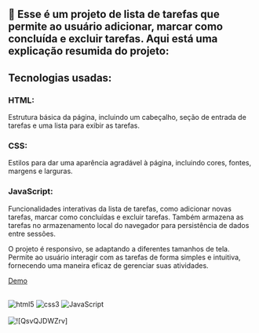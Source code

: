 ## 📝 Esse é um projeto de lista de tarefas que permite ao usuário adicionar, marcar como concluída e excluir tarefas. Aqui está uma explicação resumida do projeto:

## Tecnologias usadas:

### HTML:
Estrutura básica da página, incluindo um cabeçalho, seção de entrada de tarefas e uma lista para exibir as tarefas.

### CSS: 
Estilos para dar uma aparência agradável à página, incluindo cores, fontes, margens e larguras.

### JavaScript: 
Funcionalidades interativas da lista de tarefas, como adicionar novas tarefas, marcar como concluídas e excluir tarefas. 
Também armazena as tarefas no armazenamento local do navegador para persistência de dados entre sessões.

O projeto é responsivo, se adaptando a diferentes tamanhos de tela. Permite ao usuário interagir com as tarefas de forma simples e intuitiva, fornecendo uma maneira eficaz de gerenciar suas atividades.

[Demo](https://lista-de-tarefas-ten-rho.vercel.app/)

<div style="display: inline_block"><br/>
<img alt="html5" src="https://img.shields.io/badge/HTML5-E34F26?style=for-the-badge&logo=html5&logoColor=white"/>
<img alt="css3" src="https://img.shields.io/badge/CSS3-1572B6?style=for-the-badge&logo=css3&logoColor=white"/>
<img alt="JavaScript" src="https://img.shields.io/badge/JavaScript-F7DF1E?style=for-the-badge&logo=javascript&logoColor=black"/>
</div><br/>

<img alt="![QsvQJDWZrv]" src="https://github.com/nayarakarinearaujo/lista-de-tarefas/assets/149000384/667609f4-d6af-49be-94e1-cad60a7d422f"/>

